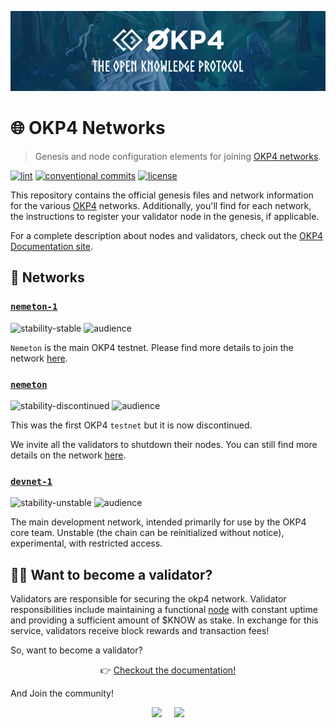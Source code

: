 [![okp4 github banner](/docs/okp4-banner-v2.webp)](https://okp4.network)

# 🌐 OKP4 Networks

> Genesis and node configuration elements for joining [OKP4 networks](https://docs.okp4.network/docs/nodes/introduction).

[![lint](https://img.shields.io/github/actions/workflow/status/okp4/networks/lint.yml?label=Lint&style=for-the-badge&logo=github)](https://github.com/okp4/networks/actions/workflows/lint.yml)
[![conventional commits](https://img.shields.io/badge/Conventional%20Commits-1.0.0-yellow.svg?style=for-the-badge&logo=conventionalcommits)](https://conventionalcommits.org)
[![license](https://img.shields.io/badge/License-BSD_3--Clause-blue.svg?style=for-the-badge)](https://opensource.org/licenses/BSD-3-Clause)

This repository contains the official genesis files and network information for the various [OKP4](https://okp4.network) networks. Additionally, you'll find for each network, the instructions to register your validator node in the genesis, if applicable.

For a complete description about nodes and validators, check out the [OKP4 Documentation site](https://docs.okp4.network/docs/nodes/introduction).

## 🔗 Networks

### [`nemeton-1`](./chains/nemeton-1/README.md)

![stability-stable](https://img.shields.io/badge/stability-stable-green.svg) ![audience](https://img.shields.io/badge/audience-public-white.svg)

`Nemeton` is the main OKP4 testnet. Please find more details to join the network [here](chains/nemeton-1/).

### [`nemeton`](./chains/nemeton/README.md)

![stability-discontinued](https://img.shields.io/badge/stability-discontinued%20🔚-lightgray.svg) ![audience](https://img.shields.io/badge/audience-public-white.svg)

This was the first OKP4 `testnet` but it is now discontinued.

We invite all the validators to shutdown their nodes. You can still find more details on the network [here](chains/nemeton/).

### [`devnet-1`](./chains/devnet-1/README.md)

![stability-unstable](https://img.shields.io/badge/stability-unstable-yellow.svg) ![audience](https://img.shields.io/badge/audience-restricted-orange.svg)

The main development network, intended primarily for use by the OKP4 core team. Unstable (the chain can be reinitialized without notice), experimental, with restricted access.

## 👨‍⚖️ Want to become a validator?

Validators are responsible for securing the okp4 network. Validator responsibilities include maintaining a functional [node](https://docs.okp4.network/docs/nodes/run-node) with constant uptime and providing a sufficient amount of $KNOW as stake. In exchange for this service, validators receive block rewards and transaction fees!

So, want to become a validator?

<p align="center">👉 <a href="https://docs.okp4.network/docs/nodes/introduction">Checkout the documentation!</a></p>

And Join the community!

<p align="center">
  <a href="https://discord.gg/okp4"><img src="/docs/discord.svg" width="64" /></a>
  &nbsp; &nbsp;
  <a href="https://t.me/okp4network"><img src="/docs/telegram.svg" width="64" /></a>
</p>
